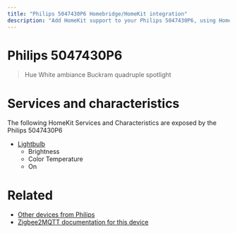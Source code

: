 ```yaml
---
title: "Philips 5047430P6 Homebridge/HomeKit integration"
description: "Add HomeKit support to your Philips 5047430P6, using Homebridge, Zigbee2MQTT and homebridge-z2m."
---
```

<!---
This file has been GENERATED using src/docgen/docgen.ts
DO NOT EDIT THIS FILE MANUALLY!
-->
# Philips 5047430P6
> Hue White ambiance Buckram quadruple spotlight


# Services and characteristics
The following HomeKit Services and Characteristics are exposed by
the Philips 5047430P6

* [Lightbulb](../../light.md)
  * Brightness
  * Color Temperature
  * On


# Related
* [Other devices from Philips](../index.md#philips)
* [Zigbee2MQTT documentation for this device](https://www.zigbee2mqtt.io/devices/5047430P6.html)